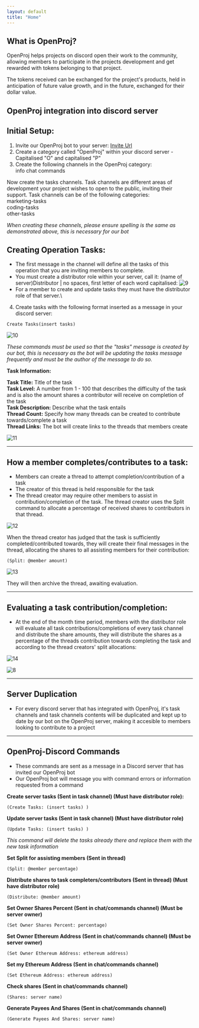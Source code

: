 ```yaml
---
layout: default
title: "Home"
---
```


## What is OpenProj?

OpenProj helps projects on discord open their work to the community, allowing members to participate in the projects development and get rewarded with tokens belonging to that project.

The tokens received can be exchanged for the project's products, held in anticipation of future value growth, and in the future, exchanged for their dollar value.

## OpenProj integration into discord server
## Initial Setup:

1. Invite our OpenProj bot to your server:
[Invite Url](https://discordapp.com/api/oauth2/authorize?client_id=961725997789630524&scope=bot&permissions=66560)
2. Create a category called "OpenProj" within your discord server - Capitalised "O" and capitalised "P"
3. Create the following channels in the OpenProj category:\
info
chat
commands

Now create the tasks channels. Task channels are different areas of development your project wishes to open to the public, inviting their support. Task channels can be of the following categories:\
marketing-tasks\
coding-tasks\
other-tasks

*When creating these channels, please ensure spelling is the same as demonstrated above, this is necessary for our bot*

## Creating Operation Tasks:

- The first message in the channel will define all the tasks of this operation that you are inviting members to complete.
- You must create a distributor role within your server, call it: (name of server)Distributor | no spaces, first letter of each word capitalised:
![9](/assets/9.PNG)
- For a member to create and update tasks they must have the distributor role of that server.\
4. Create tasks with the following format inserted as a message in your discord server:

```
Create Tasks(insert tasks)
```
![10](/assets/10.PNG)

*These commands must be used so that the "tasks" message is created by our bot, this is necessary as the bot will be updating the tasks message frequently and must be the author of the message to do so.*

**Task Information:**

**Task Title:** Title of the task\
**Task Level:** A number from 1 - 100 that describes the difficulty of the task and is also the amount shares a contributor will receive on completion of the task\
**Task Description:** Describe what the task entails\
**Thread Count:** Specify how many threads can be created to contribute towards/complete a task\
**Thread Links:** The bot will create links to the threads that members create

![11](/assets/11.PNG)

---

## How a member completes/contributes to a task:

- Members can create a thread to attempt completion/contribution of a task
- The creator of this thread is held responsible for the task
- The thread creator may require other members to assist in contribution/completion of the task. The thread creator uses the Split command to allocate a percentage of received shares to contributors in that thread.

![12](/assets/12.PNG)

When the thread creator has judged that the task is sufficiently completed/contributed towards, they will create their final messages in the thread, allocating the shares to all assisting members for their contribution:

```
(Split: @member amount)
```

![13](/assets/13.PNG)

They will then archive the thread, awaiting evaluation. 

---

## Evaluating a task contribution/completion:

- At the end of the month time period, members with the distributor role will evaluate all task contributions/completions of every task channel and distribute the share amounts, they will distribute the shares as a percentage of the threads contribution towards completing the task and according to the thread creators' split allocations:

![14](/assets/14.PNG)

![8](/assets/8.PNG)

---

## Server Duplication

- For every discord server that has integrated with OpenProj, it's task channels and task channels contents will be duplicated and kept up to date by our bot on the OpenProj server, making it accesible to members looking to contribute to a project

---

## OpenProj-Discord Commands

- These commands are sent as a message in a Discord server that has invited our OpenProj bot
- Our OpenProj bot will message you with command errors or information requested from a command


**Create server tasks (Sent in task channel) (Must have distributor role):**
```
(Create Tasks: (insert tasks) )
```

**Update server tasks (Sent in task channel) (Must have distributor role)**
```
(Update Tasks: (insert tasks) )
```
*This command will delete the tasks already there and replace them with the new task information*

**Set Split for assisting members (Sent in thread)**
```
(Split: @member percentage)
```
**Distribute shares to task completers/contributors (Sent in thread) (Must have distributor role)**
```
(Distribute: @member amount)
```
**Set Owner Shares Percent (Sent in chat/commands channel) (Must be server owner)**
```
(Set Owner Shares Percent: percentage)
```
**Set Owner Ethereum Address (Sent in chat/commands channel) (Must be server owner)**
```
(Set Owner Ethereum Address: ethereum address)
```
**Set my Ethereum Address (Sent in chat/commands channel)**
```
(Set Ethereum Address: ethereum address)
```
**Check shares (Sent in chat/commands channel)**
```
(Shares: server name)
```
**Generate Payees And Shares (Sent in chat/commands channel)**
```
(Generate Payees And Shares: server name)
```
